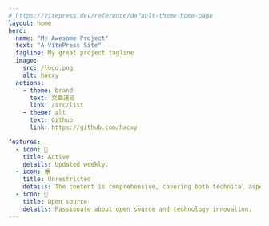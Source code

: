 ```yaml
---
# https://vitepress.dev/reference/default-theme-home-page
layout: home
hero:
  name: "My Awesome Project"
  text: "A VitePress Site"
  tagline: My great project tagline
  image:
    src: /logo.png
    alt: hacxy
  actions:
    - theme: brand
      text: 文章速览
      link: /src/list
    - theme: alt
      text: Github
      link: https://github.com/hacxy

features:
  - icon: 🥳️
    title: Active
    details: Updated weekly.
  - icon: 😎
    title: Unrestricted
    details: The content is comprehensive, covering both technical aspects and real-life experiences.
  - icon: 🤩
    title: Open source
    details: Passionate about open source and technology innovation.
---
```

